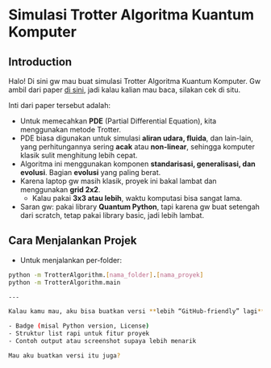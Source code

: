 # Simulasi Trotter Algoritma Kuantum Komputer

## Introduction
Halo! Di sini gw mau buat simulasi Trotter Algoritma Kuantum Komputer. Gw ambil dari paper [di sini](https://arxiv.org/pdf/2508.15691), jadi kalau kalian mau baca, silakan cek di situ.  

Inti dari paper tersebut adalah:  

- Untuk memecahkan **PDE** (Partial Differential Equation), kita menggunakan metode Trotter.  
- PDE biasa digunakan untuk simulasi **aliran udara, fluida**, dan lain-lain, yang perhitungannya sering **acak** atau **non-linear**, sehingga komputer klasik sulit menghitung lebih cepat.  
- Algoritma ini menggunakan komponen **standarisasi, generalisasi, dan evolusi**. Bagian **evolusi** yang paling berat.  
- Karena laptop gw masih klasik, proyek ini bakal lambat dan menggunakan **grid 2x2**.  
  - Kalau pakai **3x3 atau lebih**, waktu komputasi bisa sangat lama.  
- Saran gw: pakai library **Quantum Python**, tapi karena gw buat setengah dari scratch, tetap pakai library basic, jadi lebih lambat.  

## Cara Menjalankan Projek

- Untuk menjalankan per-folder:

```bash
python -m TrotterAlgorithm.[nama_folder].[nama_proyek]
python -m TrotterAlgorithm.main

---

Kalau kamu mau, aku bisa buatkan versi **lebih “GitHub-friendly” lagi** dengan:  

- Badge (misal Python version, License)  
- Struktur list rapi untuk fitur proyek  
- Contoh output atau screenshot supaya lebih menarik  

Mau aku buatkan versi itu juga?
